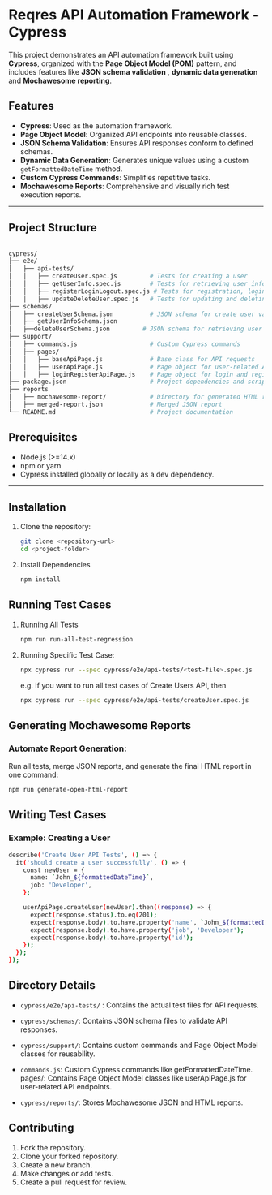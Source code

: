 # Reqres API Automation Framework - Cypress

This project demonstrates an API automation framework built using **Cypress**, organized with the **Page Object Model (POM)** pattern, and includes features like **JSON schema validation** , **dynamic data generation** and **Mochawesome reporting**.

## Features

- **Cypress**: Used as the automation framework.
- **Page Object Model**: Organized API endpoints into reusable classes.
- **JSON Schema Validation**: Ensures API responses conform to defined schemas.
- **Dynamic Data Generation**: Generates unique values using a custom `getFormattedDateTime` method.
- **Custom Cypress Commands**: Simplifies repetitive tasks.
- **Mochawesome Reports**: Comprehensive and visually rich test execution reports.

---

## Project Structure
```bash

cypress/
├── e2e/
│   ├── api-tests/
│   │   ├── createUser.spec.js         # Tests for creating a user
│   │   ├── getUserInfo.spec.js        # Tests for retrieving user information
│   │   ├── registerLoginLogout.spec.js # Tests for registration, login, and logout
│   │   ├── updateDeleteUser.spec.js   # Tests for updating and deleting a user
├── schemas/
│   ├── createUserSchema.json          # JSON schema for create user validation
│   ├── getUserInfoSchema.json
│   ├──deleteUserSchema.json         # JSON schema for retrieving user info validation
├── support/
│   ├── commands.js                    # Custom Cypress commands
│   ├── pages/
│   │   ├── baseApiPage.js             # Base class for API requests
│   │   ├── userApiPage.js             # Page object for user-related API endpoints
│   │   ├── loginRegisterApiPage.js    # Page object for login and registration API endpoints
├── package.json                       # Project dependencies and scripts
├── reports 
│   ├── mochawesome-report/            # Directory for generated HTML reports
│   ├── merged-report.json             # Merged JSON report                           
└── README.md                          # Project documentation
```


## Prerequisites

- Node.js (>=14.x)
- npm or yarn
- Cypress installed globally or locally as a dev dependency.

---

## Installation

1. Clone the repository:

   ```bash
   git clone <repository-url>
   cd <project-folder>

2. Install Dependencies
   ```bash
   npm install
   ```



## Running Test Cases
   1. Running All Tests
      ```bash
      npm run run-all-test-regression
   2. Running Specific Test Case:
      ```bash
      npx cypress run --spec cypress/e2e/api-tests/<test-file>.spec.js
      ```
      
      e.g. If you want to run all test cases of Create Users API, then
      ```bash
      npx cypress run --spec cypress/e2e/api-tests/createUser.spec.js
      ```

## Generating Mochawesome Reports
### Automate Report Generation:
Run all tests, merge JSON reports, and generate the final HTML report in one command:

   ``` bash
   npm run generate-open-html-report
   ```

## Writing Test Cases
### Example: Creating a User

```bash
describe('Create User API Tests', () => {
  it('should create a user successfully', () => {
    const newUser = {
      name: `John_${formattedDateTime}`,
      job: 'Developer',
    };

    userApiPage.createUser(newUser).then((response) => {
      expect(response.status).to.eq(201);
      expect(response.body).to.have.property('name', `John_${formattedDateTime}`);
      expect(response.body).to.have.property('job', 'Developer');
      expect(response.body).to.have.property('id');
    });
  });
});
```

## Directory Details

- `cypress/e2e/api-tests/` : Contains the actual test files for API requests.

- `cypress/schemas/`: Contains JSON schema files to validate API responses.

- `cypress/support/`: Contains custom commands and Page Object Model classes for reusability.

- `commands.js`: Custom Cypress commands like getFormattedDateTime.
pages/: Contains Page Object Model classes like userApiPage.js for user-related API endpoints.

- `cypress/reports/`: Stores Mochawesome JSON and HTML reports.

## Contributing
1. Fork the repository.
2. Clone your forked repository.
3. Create a new branch.
4. Make changes or add tests.
5. Create a pull request for review.
